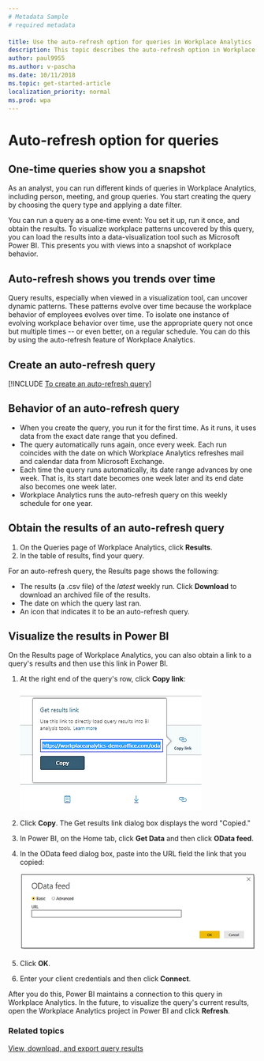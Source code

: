 ```yaml
---
# Metadata Sample
# required metadata

title: Use the auto-refresh option for queries in Workplace Analytics 
description: This topic describes the auto-refresh option in Workplace Analytics queries.     
author: paul9955
ms.author: v-pascha
ms.date: 10/11/2018
ms.topic: get-started-article
localization_priority: normal 
ms.prod: wpa
---
```


# Auto-refresh option for queries

## One-time queries show you a snapshot

As an analyst, you can run different kinds of queries in Workplace Analytics, including person, meeting, and group queries. You start creating the query by choosing the query type and applying a date filter.

You can run a query as a one-time event: You set it up, run it once, and obtain the results. To visualize workplace patterns uncovered by this query, you can load the results into a data-visualization tool such as Microsoft Power BI. This presents you with views into a snapshot of workplace behavior. 

## Auto-refresh shows you trends over time

Query results, especially when viewed in a visualization tool, can uncover dynamic patterns. These patterns evolve over time because the workplace behavior of employees evolves over time. To isolate one instance of evolving workplace behavior over time, use the appropriate query not once but multiple times -- or even better, on a regular schedule. You can do this by using the auto-refresh feature of Workplace Analytics. 

## Create an auto-refresh query

[!INCLUDE [To create an auto-refresh query](../Includes/to-create-auto-refresh-query.md)]

## Behavior of an auto-refresh query

 * When you create the query, you run it for the first time. As it runs, it uses data from the exact date range that you defined.
 * The query automatically runs again, once every week. Each run coincides with the date on which Workplace Analytics refreshes mail and calendar data from Microsoft Exchange. 
 * Each time the query runs automatically, its date range advances by one week. That is, its start date becomes one week later and its end date also becomes one week later.  
 * Workplace Analytics runs the auto-refresh query on this weekly schedule for one year.

## Obtain the results of an auto-refresh query

1. On the Queries page of Workplace Analytics, click **Results**.  
2. In the table of results, find your query. 

For an auto-refresh query, the Results page shows the following: 

 * The results (a .csv file) of the _latest_ weekly run. Click **Download** to download an archived file of the results. 
 * The date on which the query last ran.  
 * An icon that indicates it to be an auto-refresh query.

## Visualize the results in Power BI

On the Results page of Workplace Analytics, you can also obtain a link to a query's results and then use this link in Power BI. 

1. At the right end of the query's row, click **Copy link**:

   <img src="../Images/WpA/Tutorials/Get-results-link.png" alt="Copy a query's results link">

2. Click **Copy**. The Get results link dialog box displays the word "Copied." 
3. In Power BI, on the Home tab, click **Get Data** and then click **OData feed**.
4. In the OData feed dialog box, paste into the URL field the link that you copied:

   <img src="../Images/WpA/Tutorials/OData-feed.png" alt="OData feed in Power BI">

5. Click **OK**.
6. Enter your client credentials and then click **Connect**.

After you do this, Power BI maintains a connection to this query in Workplace Analytics. In the future, to visualize the query's current results, open the Workplace Analytics project in Power BI and click **Refresh**. 

### Related topics

[View, download, and export query results](../use/view-download-and-export-query-results.md)